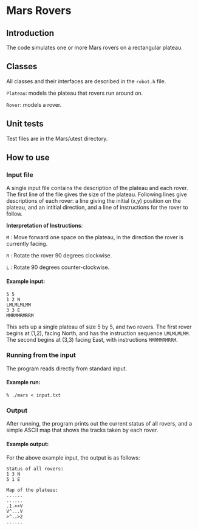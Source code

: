 # Mars Rovers

## Introduction

The code simulates one or more Mars rovers on a rectangular plateau.

## Classes

All classes and their interfaces are described in the `robot.h` file.

`Plateau`: models the plateau that rovers run around on.

`Rover`: models a rover.

## Unit tests

Test files are in the Mars/utest directory.

## How to use

### Input file

A single input file contains the description of the plateau and each rover.
The first line of the file gives the size of the plateau.
Following lines give descriptions of each rover: a line giving the initial (x,y) position on the plateau, and an intitial direction, and a line of instructions for the rover to follow.

**Interpretation of Instructions**:

`M` : Move forward one space on the plateau, in the direction the rover is currently facing.

`R` : Rotate the rover 90 degrees clockwise.

`L` : Rotate 90 degrees counter-clockwise.

#### Example input:

    5 5 
    1 2 N 
    LMLMLMLMM 
    3 3 E 
    MMRMMRMRRM 

This sets up a single plateau of size 5 by 5, and two rovers. The first rover begins at (1,2), facing North, and has the instruction sequence `LMLMLMLMM`. The second begins at (3,3) facing East, with instructions `MMRMMRMRRM`.

### Running from the input

The program reads directly from standard input.

#### Example run:

`% ./mars < input.txt`


### Output

After running, the program prints out the current status of all rovers, and a simple ASCII map that shows the tracks taken by each rover.

#### Example output:

For the above example input, the output is as follows:

    Status of all rovers:
    1 3 N
    5 1 E

    Map of the plateau:
    ......
    ......
    .1.>>V
    V^...V
    >^..>2
    ......
    
     
